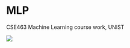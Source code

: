 # MLP

CSE463 Machine Learning course work, UNIST

<img src=https://user-images.githubusercontent.com/83270461/123200348-79280100-d4eb-11eb-827a-a5c2f33114ea.png>
